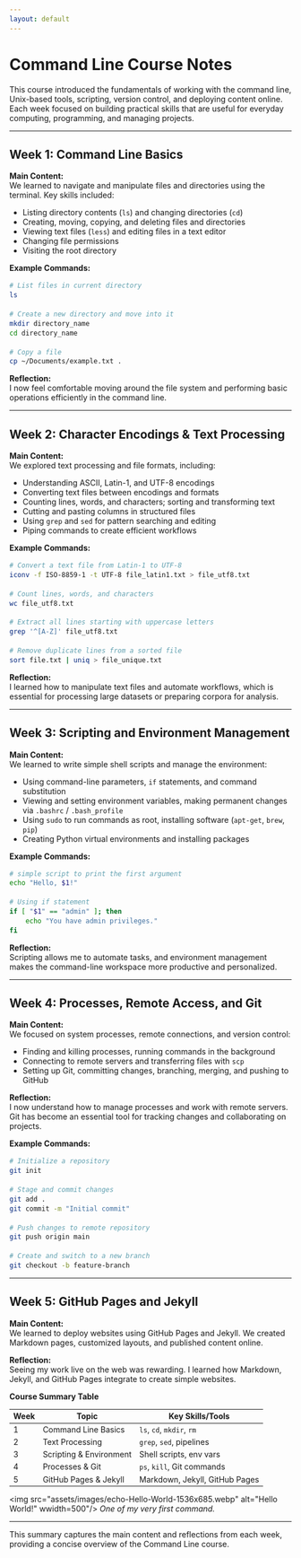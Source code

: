 ```yaml
---
layout: default
---
```


# Command Line Course Notes

This course introduced the fundamentals of working with the command line, Unix-based tools, scripting, version control, and deploying content online. Each week focused on building practical skills that are useful for everyday computing, programming, and managing projects.

---

## Week 1: Command Line Basics

**Main Content:**  
We learned to navigate and manipulate files and directories using the terminal. Key skills included:  

- Listing directory contents (`ls`) and changing directories (`cd`)  
- Creating, moving, copying, and deleting files and directories  
- Viewing text files (`less`) and editing files in a text editor  
- Changing file permissions  
- Visiting the root directory

**Example Commands:**

```bash
# List files in current directory
ls

# Create a new directory and move into it
mkdir directory_name
cd directory_name

# Copy a file
cp ~/Documents/example.txt .
```

**Reflection:**  
I now feel comfortable moving around the file system and performing basic operations efficiently in the command line.

---

## Week 2: Character Encodings & Text Processing

**Main Content:**  
We explored text processing and file formats, including:  

- Understanding ASCII, Latin-1, and UTF-8 encodings  
- Converting text files between encodings and formats  
- Counting lines, words, and characters; sorting and transforming text  
- Cutting and pasting columns in structured files  
- Using `grep` and `sed` for pattern searching and editing  
- Piping commands to create efficient workflows  

**Example Commands:**
```bash
# Convert a text file from Latin-1 to UTF-8
iconv -f ISO-8859-1 -t UTF-8 file_latin1.txt > file_utf8.txt

# Count lines, words, and characters
wc file_utf8.txt

# Extract all lines starting with uppercase letters
grep '^[A-Z]' file_utf8.txt

# Remove duplicate lines from a sorted file
sort file.txt | uniq > file_unique.txt
```

**Reflection:**  
I learned how to manipulate text files and automate workflows, which is essential for processing large datasets or preparing corpora for analysis.

---

## Week 3: Scripting and Environment Management

**Main Content:**  
We learned to write simple shell scripts and manage the environment:  

- Using command-line parameters, `if` statements, and command substitution  
- Viewing and setting environment variables, making permanent changes via `.bashrc` / `.bash_profile`  
- Using `sudo` to run commands as root, installing software (`apt-get`, `brew`, `pip`)  
- Creating Python virtual environments and installing packages  

**Example Commands:**
```bash
# simple script to print the first argument
echo "Hello, $1!"

# Using if statement
if [ "$1" == "admin" ]; then
    echo "You have admin privileges."
fi
```

**Reflection:**  
Scripting allows me to automate tasks, and environment management makes the command-line workspace more productive and personalized.

---

## Week 4: Processes, Remote Access, and Git

**Main Content:**  
We focused on system processes, remote connections, and version control:  

- Finding and killing processes, running commands in the background  
- Connecting to remote servers and transferring files with `scp`  
- Setting up Git, committing changes, branching, merging, and pushing to GitHub  

**Reflection:**  
I now understand how to manage processes and work with remote servers. Git has become an essential tool for tracking changes and collaborating on projects.

**Example Commands:**
```bash
# Initialize a repository
git init

# Stage and commit changes
git add .
git commit -m "Initial commit"

# Push changes to remote repository
git push origin main

# Create and switch to a new branch
git checkout -b feature-branch
```

---

## Week 5: GitHub Pages and Jekyll

**Main Content:**  
We learned to deploy websites using GitHub Pages and Jekyll. We created Markdown pages, customized layouts, and published content online.  

**Reflection:**  
Seeing my work live on the web was rewarding. I learned how Markdown, Jekyll, and GitHub Pages integrate to create simple websites.

**Course Summary Table**

| Week | Topic                         | Key Skills/Tools               |
|------|-------------------------------|--------------------------------|
| 1    | Command Line Basics           | `ls`, `cd`, `mkdir`, `rm`     |
| 2    | Text Processing               | `grep`, `sed`, pipelines      |
| 3    | Scripting & Environment       | Shell scripts, env vars        |
| 4    | Processes & Git               | `ps`, `kill`, Git commands     |
| 5    | GitHub Pages & Jekyll         | Markdown, Jekyll, GitHub Pages |

  
<img src="assets/images/echo-Hello-World-1536x685.webp" alt="Hello World!" wwidth=500"/>
*One of my very first command.*

---

This summary captures the main content and reflections from each week, providing a concise overview of the Command Line course.

